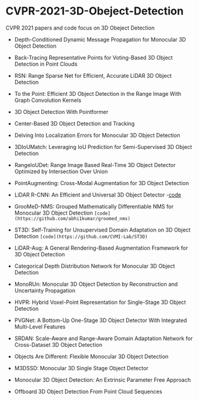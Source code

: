 # CVPR-2021-3D-Obeject-Detection
CVPR 2021 papers and code focus on 3D Obeject Detection
- Depth-Conditioned Dynamic Message Propagation for Monocular 3D Object Detection
- Back-Tracing Representative Points for Voting-Based 3D Object Detection in Point Clouds
- RSN: Range Sparse Net for Efficient, Accurate LiDAR 3D Object Detection
- To the Point: Efficient 3D Object Detection in the Range Image With Graph Convolution Kernels
- 3D Object Detection With Pointformer
- Center-Based 3D Object Detection and Tracking
- Delving Into Localization Errors for Monocular 3D Object Detection
- 3DIoUMatch: Leveraging IoU Prediction for Semi-Supervised 3D Object Detection
- RangeIoUDet: Range Image Based Real-Time 3D Object Detector Optimized by Intersection Over Union
- PointAugmenting: Cross-Modal Augmentation for 3D Object Detection

- LiDAR R-CNN: An Efficient and Universal 3D Object Detector 
 -[code](https://github.com/tusimple/LiDAR_RCNN)
 
- GrooMeD-NMS: Grouped Mathematically Differentiable NMS for Monocular 3D Object Detection `[code](https://github.com/abhi1kumar/groomed_nms)`
- ST3D: Self-Training for Unsupervised Domain Adaptation on 3D Object Detection `[code](https://github.com/CVMI-Lab/ST3D)`
- LiDAR-Aug: A General Rendering-Based Augmentation Framework for 3D Object Detection
- Categorical Depth Distribution Network for Monocular 3D Object Detection
- MonoRUn: Monocular 3D Object Detection by Reconstruction and Uncertainty Propagation
- HVPR: Hybrid Voxel-Point Representation for Single-Stage 3D Object Detection
- PVGNet: A Bottom-Up One-Stage 3D Object Detector With Integrated Multi-Level Features
- SRDAN: Scale-Aware and Range-Aware Domain Adaptation Network for Cross-Dataset 3D Object Detection
- Objects Are Different: Flexible Monocular 3D Object Detection
- M3DSSD: Monocular 3D Single Stage Object Detector
- Monocular 3D Object Detection: An Extrinsic Parameter Free Approach
- Offboard 3D Object Detection From Point Cloud Sequences
